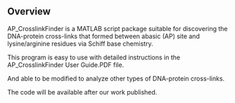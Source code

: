 ## Overview
 AP_CrosslinkFinder is a MATLAB script package suitable for discovering the DNA-protein cross-links that formed between abasic (AP) site and lysine/arginine residues via Schiff base chemistry.

This program is easy to use with detailed instructions in the AP_CrosslinkFinder User Guide.PDF file.

And able to be modified to analyze other types of DNA-protein cross-links.

The code will be available after our work published.
